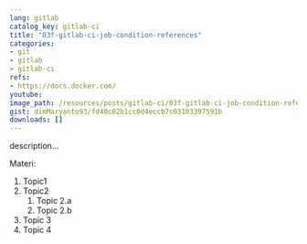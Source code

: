```yaml
---
lang: gitlab
catalog_key: gitlab-ci
title: "03f-gitlab-ci-job-condition-references"
categories:
- git
- gitlab
- gitlab-ci
refs: 
- https://docs.docker.com/
youtube: 
image_path: /resources/posts/gitlab-ci/03f-gitlab-ci-job-condition-references
gist: dimMaryanto93/fd40c02b1cc0d4eccb7c03103397591b
downloads: []
---
```



description...

<!--more-->

Materi: 

1. Topic1
2. Topic2
    1. Topic 2.a
    2. Topic 2.b
3. Topic 3
4. Topic 4